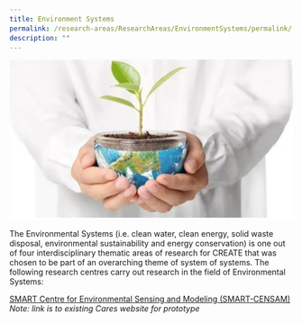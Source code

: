 ```yaml
---
title: Environment Systems
permalink: /research-areas/ResearchAreas/EnvironmentSystems/permalink/
description: ""
---
```

![](/images/Research%20Areas/EnvironmentSystems.png)

The Environmental Systems (i.e. clean water, clean energy, solid waste disposal, environmental sustainability and energy conservation) is one out of four interdisciplinary thematic areas of research for CREATE that was chosen to be part of an overarching theme of system of systems. The following research centres carry out research in the field of Environmental Systems:


[SMART Centre for Environmental Sensing and Modeling (SMART-CENSAM)](/AMR/AboutAMR/permalink/)
*Note: link is to existing Cares website for prototype*
